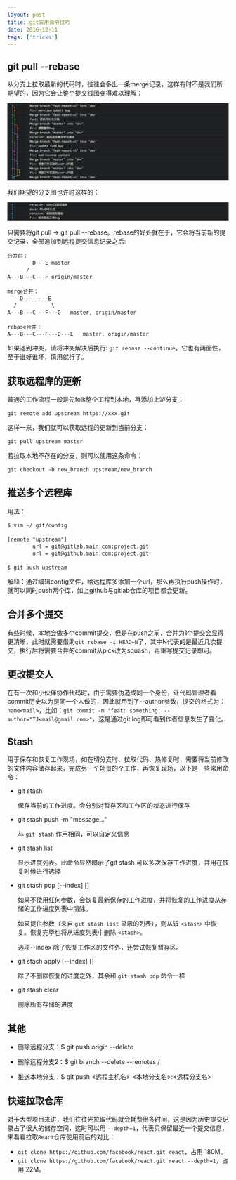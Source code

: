 ```yaml
---
layout: post
title: git实用命令技巧
date: 2016-12-11
tags: ['tricks']
---
```


## git pull --rebase
从分支上拉取最新的代码时，往往会多出一条merge记录，这样有时不是我们所期望的，因为它会让整个提交线图变得难以理解：

![](/static/imgs/git实用命令技巧-1.png)

我们期望的分支图也许时这样的：

![](/static/imgs/git实用命令技巧-2.png)

只需要将git pull -> git pull --rebase。rebase的好处就在于，它会将当前新的提交记录，全部追加到远程提交信息记录之后:
```
合并前：
        D---E master
      /
A---B---C---F origin/master

merge合并：
    D--------E  
  /           \
A---B---C---F---G   master, origin/master

rebase合并：
A---B---C---F---D---E   master, origin/master
```

如果遇到冲突，请将冲突解决后执行: `git rebase --continue`。它也有两面性，至于谁好谁坏，慎用就行了。

## 获取远程库的更新
普通的工作流程一般是先folk整个工程到本地，再添加上游分支：
```
git remote add upstream https://xxx.git
```

这样一来，我们就可以获取远程的更新到当前分支：
```
git pull upstream master
```

若拉取本地不存在的分支，则可以使用这条命令：
```
git checkout -b new_branch upstream/new_branch
```

## 推送多个远程库
用法：

```
$ vim ~/.git/config

[remote "upstream"]
        url = git@gitlab.main.com:project.git
        url = git@github.main.com:project.git

$ git push upstream
```

解释：通过编辑config文件，给远程库多添加一个url，那么再执行push操作时，就可以同时push两个库，如上github与gitlab仓库的项目都会更新。

## 合并多个提交
有些时候，本地会做多个commit提交，但是在push之前，合并为1个提交会显得更清晰，此时就需要借助`git rebase -i HEAD~N`了，其中N代表的是最近几次提交，执行后将需要合并的commit从pick改为squash，再重写提交记录即可。

## 更改提交人
在有一次和小伙伴协作代码时，由于需要伪造成同一个身份，让代码管理者看commit历史以为是同一个人做的，因此就用到了--author参数，提交的格式为：`name<mail>`，比如：`git commit -m 'feat: something' --author="TJ<mail@gmail.com>"`，这是通过git log即可看到作者信息发生了变化。

## Stash

用于保存和恢复工作现场，如在切分支时、拉取代码、热修复时，需要将当前修改的文件内容储存起来，完成另一个场景的个工作，再恢复现场，以下是一些常用命令：

- git stash

  保存当前的工作进度。会分别对暂存区和工作区的状态进行保存

- git stash push -m "message..."

  与 `git stash` 作用相同，可以自定义信息

- git stash list

  显示进度列表。此命令显然暗示了git stash 可以多次保存工作进度，并用在恢复时候进行选择

- git stash pop [--index] [<stash>]

  如果不使用任何参数，会恢复最新保存的工作进度，并将恢复的工作进度从存储的工作进度列表中清除。

  如果提供参数（来自 `git stash list` 显示的列表），则从该 `<stash>` 中恢复。恢复完毕也将从进度列表中删除 `<stash>`。

  选项--index 除了恢复工作区的文件外，还尝试恢复暂存区。

- git stash apply [--index] [<stash>]

  除了不删除恢复的进度之外，其余和 `git stash pop` 命令一样

- git stash clear

  删除所有存储的进度

## 其他

- 删除远程分支：$ git push origin --delete <branchName>
- 删除远程分支2：$ git branch --delete --remotes <remote>/<branch>

- 推送本地分支：$ git push <远程主机名> <本地分支名>:<远程分支名>

## 快速拉取仓库

对于大型项目来讲，我们往往光拉取代码就会耗费很多时间，这是因为历史提交记录占了很大的储存空间，这时可以用 `--depth=1`，代表只保留最近一个提交信息，来看看拉取`React`仓库使用前后的对比：
- `git clone https://github.com/facebook/react.git react`，占用 180M。
- `git clone https://github.com/facebook/react.git react --depth=1`，占用 22M。
